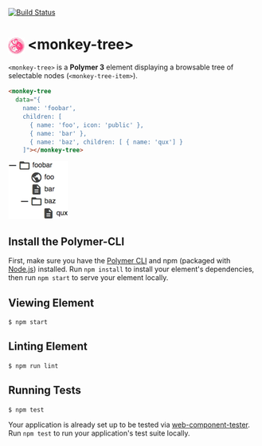 [![Build Status](https://travis-ci.org/stefanfrede/monkey-tree.svg?branch=master)](https://travis-ci.org/stefanfrede/monkey-tree)

<h1>
  <img
    src="https://raw.githubusercontent.com/stefanfrede/monkey-tree/master/monkey.png"
    width="32"
    height="32"
    alt="monkey"
    align="center" />
  &lt;monkey-tree&gt;
</h1>

`<monkey-tree>` is a __Polymer 3__ element displaying a browsable tree of
selectable nodes (`<monkey-tree-item>`).

```html
<monkey-tree
  data="{
    name: 'foobar',
    children: [
      { name: 'foo', icon: 'public' },
      { name: 'bar' },
      { name: 'baz', children: [ { name: 'qux'] }
    ]"></monkey-tree>
```

![Screenshot of monkey-tree](https://raw.githubusercontent.com/stefanfrede/monkey-tree/master/screenshot.png)

## Install the Polymer-CLI

First, make sure you have the [Polymer CLI](https://www.npmjs.com/package/polymer-cli) and npm (packaged with [Node.js](https://nodejs.org)) installed. Run `npm install` to install your element's dependencies, then run `npm start` to serve your element locally.

## Viewing Element

```
$ npm start
```

## Linting Element

```
$ npm run lint
```

## Running Tests

```
$ npm test
```

Your application is already set up to be tested via [web-component-tester](https://github.com/Polymer/web-component-tester). Run `npm test` to run your application's test suite locally.
